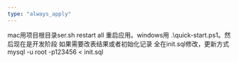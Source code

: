 ```yaml
---
type: "always_apply"
---
```


mac用项目根目录ser.sh restart all 重启应用。windows用 .\quick-start.ps1。然后现在是开发阶段  如果需要改表结果或者初始化记录  全在init.sql修改，更新方式 mysql -u root -p123456 < init.sql